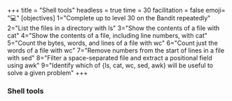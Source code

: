 +++
title = "Shell tools"
headless = true
time = 30
facilitation = false
emoji= "💻"
[objectives]
    1="Complete up to level 30 on the Bandit repeatedly"
    2="List the files in a directory with ls"
    3="Show the contents of a file with cat"
    4="Show the contents of a file, including line numbers, with cat"
    5="Count the bytes, words, and lines of a file with wc"
    6="Count just the words of a file with wc"
    7="Remove numbers from the start of lines in a file with sed"
    8="Filter a space-separated file and extract a positional field using awk"
    9="Identify which of {ls, cat, wc, sed, awk} will be useful to solve a given problem"
+++

### Shell tools